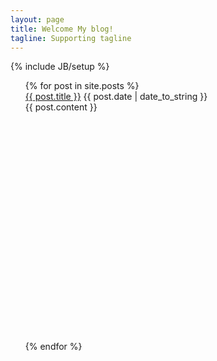```yaml
---
layout: page
title: Welcome My blog!
tagline: Supporting tagline
---
```

{% include JB/setup %}
<style>
	.post{
		height:400px;
		overflow:hidden;
	}
	li{
		
	}
</style>

<div class="row-fluid"><ul>
	  {% for post in site.posts %}	  
	<li class="post span6">
	    	<a href="{{ BASE_PATH }}{{ post.url }}">{{ post.title }}</a>	    	
	    	{{ post.date | date_to_string }}
	    	<div class="post-content">{{ post.content }}</div>		
	</li>
	  {% endfor %}
</ul></div>